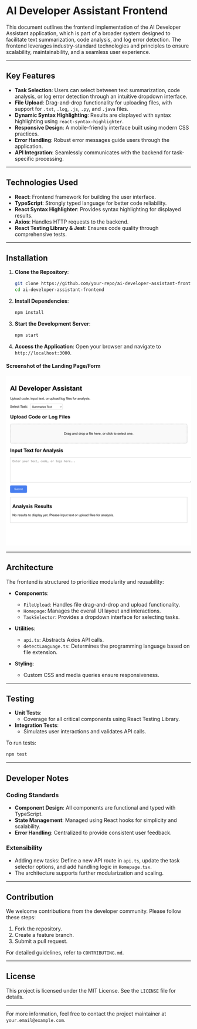 # AI Developer Assistant Frontend

This document outlines the frontend implementation of the AI Developer Assistant application, which is part of a broader system designed to facilitate text summarization, code analysis, and log error detection. The frontend leverages industry-standard technologies and principles to ensure scalability, maintainability, and a seamless user experience.

---

## Key Features

- **Task Selection**: Users can select between text summarization, code analysis, or log error detection through an intuitive dropdown interface.
- **File Upload**: Drag-and-drop functionality for uploading files, with support for `.txt`, `.log`, `.js`, `.py`, and `.java` files.
- **Dynamic Syntax Highlighting**: Results are displayed with syntax highlighting using `react-syntax-highlighter`.
- **Responsive Design**: A mobile-friendly interface built using modern CSS practices.
- **Error Handling**: Robust error messages guide users through the application.
- **API Integration**: Seamlessly communicates with the backend for task-specific processing.

---

## Technologies Used

- **React**: Frontend framework for building the user interface.
- **TypeScript**: Strongly typed language for better code reliability.
- **React Syntax Highlighter**: Provides syntax highlighting for displayed results.
- **Axios**: Handles HTTP requests to the backend.
- **React Testing Library & Jest**: Ensures code quality through comprehensive tests.

---

## Installation

1. **Clone the Repository**:
   ```bash
   git clone https://github.com/your-repo/ai-developer-assistant-frontend.git
   cd ai-developer-assistant-frontend
   ```

2. **Install Dependencies**:
   ```bash
   npm install
   ```

3. **Start the Development Server**:
   ```bash
   npm start
   ```

4. **Access the Application**:
   Open your browser and navigate to `http://localhost:3000`.

#### Screenshot of the Landing Page/Form

![Landing Page](./assets/screenshots/landing.png)


---

## Architecture

The frontend is structured to prioritize modularity and reusability:

- **Components**:
  - `FileUpload`: Handles file drag-and-drop and upload functionality.
  - `Homepage`: Manages the overall UI layout and interactions.
  - `TaskSelector`: Provides a dropdown interface for selecting tasks.

- **Utilities**:
  - `api.ts`: Abstracts Axios API calls.
  - `detectLanguage.ts`: Determines the programming language based on file extension.

- **Styling**:
  - Custom CSS and media queries ensure responsiveness.

---

## Testing

- **Unit Tests**:
  - Coverage for all critical components using React Testing Library.
- **Integration Tests**:
  - Simulates user interactions and validates API calls.

To run tests:
```bash
npm test
```

---

## Developer Notes

### Coding Standards
- **Component Design**: All components are functional and typed with TypeScript.
- **State Management**: Managed using React hooks for simplicity and scalability.
- **Error Handling**: Centralized to provide consistent user feedback.

### Extensibility
- Adding new tasks: Define a new API route in `api.ts`, update the task selector options, and add handling logic in `Homepage.tsx`.
- The architecture supports further modularization and scaling.

---

## Contribution

We welcome contributions from the developer community. Please follow these steps:
1. Fork the repository.
2. Create a feature branch.
3. Submit a pull request.

For detailed guidelines, refer to `CONTRIBUTING.md`.

---

## License

This project is licensed under the MIT License. See the `LICENSE` file for details.

---

For more information, feel free to contact the project maintainer at `your.email@example.com`.
